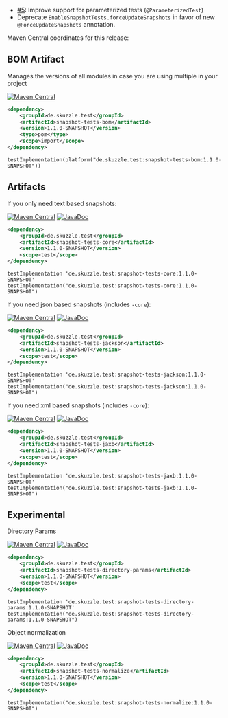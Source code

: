 * [#5](https://github.com/skuzzle/snapshot-tests/issues/5): Improve support for parameterized tests (`@ParameterizedTest`)
* Deprecate `EnableSnapshotTests.forceUpdateSnapshots` in favor of new `@ForceUpdateSnapshots` annotation.

Maven Central coordinates for this release:

## BOM Artifact
Manages the versions of all modules in case you are using multiple in your project

[![Maven Central](https://img.shields.io/static/v1?label=MavenCentral&message=1.1.0-SNAPSHOT&color=blue)](https://search.maven.org/artifact/de.skuzzle.test/snapshot-tests-bom/1.1.0-SNAPSHOT/jar)

```xml
<dependency>
    <groupId>de.skuzzle.test</groupId>
    <artifactId>snapshot-tests-bom</artifactId>
    <version>1.1.0-SNAPSHOT</version>
    <type>pom</type>
    <scope>import</scope>
</dependency>
```

```
testImplementation(platform("de.skuzzle.test:snapshot-tests-bom:1.1.0-SNAPSHOT"))
```

## Artifacts
If you only need text based snapshots:

[![Maven Central](https://img.shields.io/static/v1?label=MavenCentral&message=1.1.0-SNAPSHOT&color=blue)](https://search.maven.org/artifact/de.skuzzle.test/snapshot-tests-core/1.1.0-SNAPSHOT/jar) [![JavaDoc](https://img.shields.io/static/v1?label=JavaDoc&message=1.1.0-SNAPSHOT&color=orange)](http://www.javadoc.io/doc/de.skuzzle.test/snapshot-tests-core/1.1.0-SNAPSHOT)

```xml
<dependency>
    <groupId>de.skuzzle.test</groupId>
    <artifactId>snapshot-tests-core</artifactId>
    <version>1.1.0-SNAPSHOT</version>
    <scope>test</scope>
</dependency>
```

```
testImplementation 'de.skuzzle.test:snapshot-tests-core:1.1.0-SNAPSHOT'
testImplementation("de.skuzzle.test:snapshot-tests-core:1.1.0-SNAPSHOT")
```

If you need json based snapshots (includes `-core`):

[![Maven Central](https://img.shields.io/static/v1?label=MavenCentral&message=1.1.0-SNAPSHOT&color=blue)](https://search.maven.org/artifact/de.skuzzle.test/snapshot-tests-jackson/1.1.0-SNAPSHOT/jar) [![JavaDoc](https://img.shields.io/static/v1?label=JavaDoc&message=1.1.0-SNAPSHOT&color=orange)](http://www.javadoc.io/doc/de.skuzzle.test/snapshot-tests-jackson/1.1.0-SNAPSHOT)

```xml
<dependency>
    <groupId>de.skuzzle.test</groupId>
    <artifactId>snapshot-tests-jackson</artifactId>
    <version>1.1.0-SNAPSHOT</version>
    <scope>test</scope>
</dependency>
```

```
testImplementation 'de.skuzzle.test:snapshot-tests-jackson:1.1.0-SNAPSHOT'
testImplementation("de.skuzzle.test:snapshot-tests-jackson:1.1.0-SNAPSHOT")
```

If you need xml based snapshots (includes `-core`):

[![Maven Central](https://img.shields.io/static/v1?label=MavenCentral&message=1.1.0-SNAPSHOT&color=blue)](https://search.maven.org/artifact/de.skuzzle.test/snapshot-tests-jaxb/1.1.0-SNAPSHOT/jar) [![JavaDoc](https://img.shields.io/static/v1?label=JavaDoc&message=1.1.0-SNAPSHOT&color=orange)](http://www.javadoc.io/doc/de.skuzzle.test/snapshot-tests-jaxb/1.1.0-SNAPSHOT)

```xml
<dependency>
    <groupId>de.skuzzle.test</groupId>
    <artifactId>snapshot-tests-jaxb</artifactId>
    <version>1.1.0-SNAPSHOT</version>
    <scope>test</scope>
</dependency>
```

```
testImplementation 'de.skuzzle.test:snapshot-tests-jaxb:1.1.0-SNAPSHOT'
testImplementation("de.skuzzle.test:snapshot-tests-jaxb:1.1.0-SNAPSHOT")
```

## Experimental
Directory Params

[![Maven Central](https://img.shields.io/static/v1?label=MavenCentral&message=1.1.0-SNAPSHOT&color=blue)](https://search.maven.org/artifact/de.skuzzle.test/snapshot-tests-directory-params/1.1.0-SNAPSHOT/jar) [![JavaDoc](https://img.shields.io/static/v1?label=JavaDoc&message=1.1.0-SNAPSHOT&color=orange)](http://www.javadoc.io/doc/de.skuzzle.test/snapshot-tests-directory-params/1.1.0-SNAPSHOT)

```xml
<dependency>
    <groupId>de.skuzzle.test</groupId>
    <artifactId>snapshot-tests-directory-params</artifactId>
    <version>1.1.0-SNAPSHOT</version>
    <scope>test</scope>
</dependency>
```

```
testImplementation 'de.skuzzle.test:snapshot-tests-directory-params:1.1.0-SNAPSHOT'
testImplementation("de.skuzzle.test:snapshot-tests-directory-params:1.1.0-SNAPSHOT")
```

Object normalization

[![Maven Central](https://img.shields.io/static/v1?label=MavenCentral&message=1.1.0-SNAPSHOT&color=blue)](https://search.maven.org/artifact/de.skuzzle.test/snapshot-tests-normalize/1.1.0-SNAPSHOT/jar) [![JavaDoc](https://img.shields.io/static/v1?label=JavaDoc&message=1.1.0-SNAPSHOT&color=orange)](http://www.javadoc.io/doc/de.skuzzle.test/snapshot-tests-normalize/1.1.0-SNAPSHOT)

```xml
<dependency>
    <groupId>de.skuzzle.test</groupId>
    <artifactId>snapshot-tests-normalize</artifactId>
    <version>1.1.0-SNAPSHOT</version>
    <scope>test</scope>
</dependency>
```

```
testImplementation("de.skuzzle.test:snapshot-tests-normalize:1.1.0-SNAPSHOT")
```